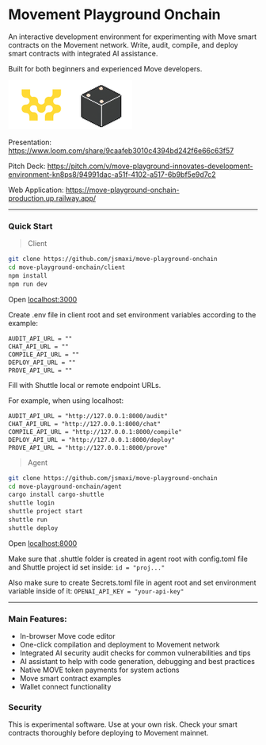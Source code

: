 # Movement Playground Onchain

An interactive development environment for experimenting with Move smart contracts on the Movement network. Write, audit, compile, and deploy smart contracts with integrated AI assistance.

Built for both beginners and experienced Move developers.

<img src="./images/movementplayground.png" alt="project logo" width="250" height="100"/>

Presentation: https://www.loom.com/share/9caafeb3010c4394bd242f6e66c63f57

Pitch Deck: https://pitch.com/v/move-playground-innovates-development-environment-kn8ps8/94991dac-a51f-4102-a517-6b9bf5e9d7c2 

Web Application: https://move-playground-onchain-production.up.railway.app/ 

---

### Quick Start

> Client

```bash
git clone https://github.com/jsmaxi/move-playground-onchain
cd move-playground-onchain/client
npm install
npm run dev
```

Open [localhost:3000](http://localhost:3000/)

Create .env file in client root and set environment variables according to the example:

```
AUDIT_API_URL = ""
CHAT_API_URL = ""
COMPILE_API_URL = ""
DEPLOY_API_URL = ""
PROVE_API_URL = ""
```

Fill with Shuttle local or remote endpoint URLs.

For example, when using localhost:

```
AUDIT_API_URL = "http://127.0.0.1:8000/audit"
CHAT_API_URL = "http://127.0.0.1:8000/chat"
COMPILE_API_URL = "http://127.0.0.1:8000/compile"
DEPLOY_API_URL = "http://127.0.0.1:8000/deploy"
PROVE_API_URL = "http://127.0.0.1:8000/prove"
```

> Agent

```bash
git clone https://github.com/jsmaxi/move-playground-onchain
cd move-playground-onchain/agent
cargo install cargo-shuttle
shuttle login
shuttle project start
shuttle run
shuttle deploy
```

Open [localhost:8000](http://127.0.0.1:8000/)

Make sure that .shuttle folder is created in agent root with config.toml file and Shuttle project id set inside: `id = "proj..."`

Also make sure to create Secrets.toml file in agent root and set environment variable inside of it: `OPENAI_API_KEY = "your-api-key"`

---

### Main Features:

- In-browser Move code editor
- One-click compilation and deployment to Movement network
- Integrated AI security audit checks for common vulnerabilities and tips
- AI assistant to help with code generation, debugging and best practices
- Native MOVE token payments for system actions
- Move smart contract examples
- Wallet connect functionality

### Security

This is experimental software. Use at your own risk. Check your smart contracts thoroughly before deploying to Movement mainnet.
